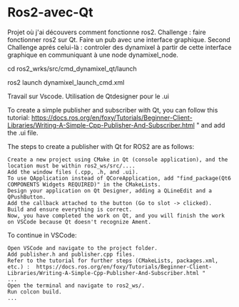 # Ros2-avec-Qt
Projet où j'ai découvers comment fonctionne ros2. 
Challenge : faire fonctionner ros2 sur Qt. Faire un pub avec une interface graphique.
Second Challenge aprés celui-là : controler des dynamixel à partir de cette interface graphique en communiquant à une node dynamixel_node.

cd ros2_wrks/src/cmd_dynamixel_qt/launch

ros2 launch dynamixel_launch_cmd.xml

Travail sur Vscode. Utilisation de Qtdesigner pour le .ui






To create a simple publisher and subscriber with Qt, you can follow this tutorial:  https://docs.ros.org/en/foxy/Tutorials/Beginner-Client-Libraries/Writing-A-Simple-Cpp-Publisher-And-Subscriber.html " and add the .ui file.

The steps to create a publisher with Qt for ROS2 are as follows:

    Create a new project using CMake in Qt (console application), and the location must be within ros2_ws/src/....
    Add the window files (.cpp, .h, and .ui).
    To use QApplication instead of QCoreApplication, add "find_package(Qt6 COMPONENTS Widgets REQUIRED)" in the CMakeLists.
    Design your application on Qt Designer, adding a QLineEdit and a QPushButton.
    Add the callback attached to the button (Go to slot -> clicked).
    Build and ensure everything is correct.
    Now, you have completed the work on Qt, and you will finish the work on VSCode because Qt doesn't recognize Ament.

To continue in VSCode:

    Open VSCode and navigate to the project folder.
    Add publisher.h and publisher.cpp files.
    Refer to the tutorial for further steps (CMakeLists, packages.xml, etc.) :  https://docs.ros.org/en/foxy/Tutorials/Beginner-Client-Libraries/Writing-A-Simple-Cpp-Publisher-And-Subscriber.html "
    ...
    Open the terminal and navigate to ros2_ws/.
    Run colcon build.
    ...
